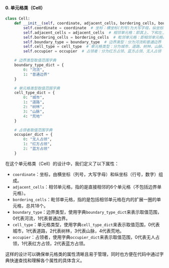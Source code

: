 #### 0. 单元格类（Cell）

```python
class Cell:
    def __init__(self, coordinate, adjacent_cells, bordering_cells, boundary_type, cell_type, occupier):
        self.coordinate = coordinate  # 坐标：横坐标(列号)为大写字母，纵坐标(行号)为数字
        self.adjacent_cells = adjacent_cells  # 相邻单元格：即其上、下和左上、左下、右上、右下6个单元格(边界单元格除外)
        self.bordering_cells = bordering_cells  # 毗邻单元格：即相邻单元格再往外扩展一圈后的单元格，加上相邻单元格一共18个
        self.boundary_type = boundary_type  # 边界类型：分为河流和普通边界
        self.cell_type = cell_type  # 单元格类型：分为城市、道路、树林、山脉、荒地
        self.occupier = occupier  # 占领者：分为红方占领、蓝方占领、无人占领

    # 边界类型取值范围字典
    boundary_type_dict = {
        0: "河流",
        1: "普通边界"
    }

    # 单元格类型取值范围字典
    cell_type_dict = {
        0: "城市",
        1: "道路",
        2: "树林",
        3: "山脉",
        4: "荒地"
    }

    # 占领者取值范围字典
    occupier_dict = {
        0: "无人占领",
        1: "红方占领",
        2: "蓝方占领"
    }
```

在这个单元格类（Cell）的设计中，我们定义了以下属性：

- `coordinate`：坐标，由横坐标（列号，大写字母）和纵坐标（行号，数字）组成。
- `adjacent_cells`：相邻单元格，指的是直接相邻的6个单元格（不包括边界单元格）。
- `bordering_cells`：毗邻单元格，指的是包括相邻单元格在内的扩展一圈的单元格，总共18个。
- `boundary_type`：边界类型，使用字典`boundary_type_dict`来表示取值范围，0代表河流，1代表普通边界。
- `cell_type`：单元格类型，使用字典`cell_type_dict`来表示取值范围，0代表城市，1代表道路，2代表树林，3代表山脉，4代表荒地。
- `occupier`：占领者，使用字典`occupier_dict`来表示取值范围，0代表无人占领，1代表红方占领，2代表蓝方占领。

这样的设计可以确保单元格类的属性清晰且易于管理，同时也方便在代码中通过字典快速查找和理解各个属性的具体含义。
